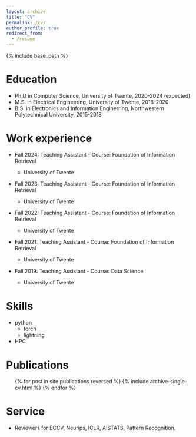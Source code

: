 ```yaml
---
layout: archive
title: "CV"
permalink: /cv/
author_profile: true
redirect_from:
  - /resume
---
```


{% include base_path %}

Education
======
* Ph.D in Computer Science, University of Twente, 2020-2024 (expected)
* M.S. in Electrical Engineering, University of Twente, 2018-2020
* B.S. in Electronics and Information Enginerring, Northwestern Polytechnical University, 2015-2018

Work experience
======
* Fall 2024: Teaching Assistant - Course: Foundation of Information Retrieval
  * University of Twente 

* Fall 2023: Teaching Assistant - Course: Foundation of Information Retrieval
  * University of Twente 

* Fall 2022: Teaching Assistant - Course: Foundation of Information Retrieval
  * University of Twente  

* Fall 2021: Teaching Assistant - Course: Foundation of Information Retrieval
  * University of Twente  

* Fall 2019: Teaching Assistant - Course: Data Science
  * University of Twente  

  
Skills
======
* python
  * torch
  * lightning
* HPC

Publications
======
  <ul>{% for post in site.publications reversed %}
    {% include archive-single-cv.html %}
  {% endfor %}</ul>
  
  
Service
======
* Reviewers for ECCV, Neurips, ICLR, AISTATS, Pattern Recognition.
